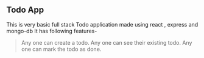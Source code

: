 ## Todo App
This is very basic full stack Todo application made using react , express and mongo-db
It has following features-
>Any one can create a todo.
>Any one can see their existing todo.
>Any one can mark the todo as done.